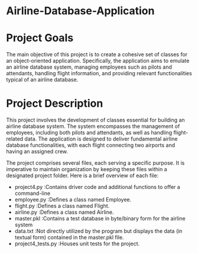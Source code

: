 # Airline-Database-Application
# Project Goals
The main objective of this project is to create a cohesive set of classes for an object-oriented application. Specifically, the application aims to emulate an airline database system, managing employees such as pilots and attendants, handling flight information, and providing relevant functionalities typical of an airline database.

# Project Description
This project involves the development of classes essential for building an airline database system. The system encompasses the management of employees, including both pilots and attendants, as well as handling flight-related data. The application is designed to deliver fundamental airline database functionalities, with each flight connecting two airports and having an assigned crew.

The project comprises several files, each serving a specific purpose. It is imperative to maintain organization by keeping these files within a designated project folder. Here is a brief overview of each file:
- project4.py :Contains driver code and additional functions to offer a command-line
- employee.py :Defines a class named Employee.
- flight.py :Defines a class named Flight.
- airline.py :Defines a class named Airline.
- master.pkl :Contains a test database in byte/binary form for the airline system
- data.txt :Not directly utilized by the program but displays the data (in textual form) contained in the master.pkl file.
- project4_tests.py :Houses unit tests for the project.
